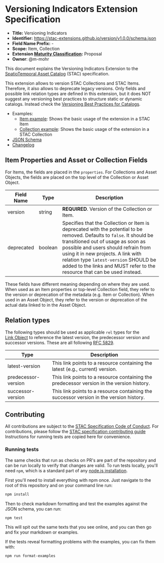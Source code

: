 # Versioning Indicators Extension Specification

- **Title:** Versioning Indicators
- **Identifier:** <https://stac-extensions.github.io/version/v1.0.0/schema.json>
- **Field Name Prefix:** -
- **Scope:** Item, Collection
- **Extension [Maturity Classification](https://github.com/radiantearth/stac-spec/tree/master/extensions/README.md#extension-maturity):** Proposal
- **Owner**: @m-mohr

This document explains the Versioning Indicators Extension to the
[SpatioTemporal Asset Catalog](https://github.com/radiantearth/stac-spec) (STAC) specification.

This extension allows to version STAC Collections and STAC Items. Therefore, it also allows to deprecate legacy versions.
Only fields and possible link relation types are defined in this extension,
but it does NOT suggest any versioning best practices to structure static or dynamic catalogs.
Instead check the [Versioning Best Practices for Catalogs](https://github.com/radiantearth/stac-spec/tree/master/best-practices.md#versioning-for-catalogs).

- Examples:
  - [Item example](examples/item.json): Shows the basic usage of the extension in a STAC Item
  - [Collection example](examples/collection.json): Shows the basic usage of the extension in a STAC Collection
- [JSON Schema](json-schema/schema.json)
- [Changelog](./CHANGELOG.md)

## Item Properties and Asset or Collection Fields

For Items, the fields are placed in the `properties`. For Collections and Asset Objects, the fields are placed on the top level of the Collection or Asset Object.

| Field Name | Type    | Description |
| ---------- | ------- | ----------- |
| version    | string  | **REQUIRED**. Version of the Collection or Item. |
| deprecated | boolean | Specifies that the Collection or Item is deprecated with the potential to be removed. Defaults to `false`. It should be transitioned out of usage as soon as possible and users should refrain from using it in new projects. A link with relation type `latest-version` SHOULD be added to the links and MUST refer to the resource that can be used instead. |

These fields have different meaning depending on where they are used. When used as an Item properties or top-level Collection field, they refer to the version or deprecation of the metadata (e.g. Item or Collection). When used in an Asset Object, they refer to the version or deprecation of the actual data linked to in the Asset Object.

## Relation types

The following types should be used as applicable `rel` types for the\
 [Link Object](https://github.com/radiantearth/stac-spec/tree/master/item-spec/item-spec.md#link-object) to reference the latest version,
 the predecessor version and successor versions. These are all following [RFC 5829](https://tools.ietf.org/html/rfc5829).

| Type                | Description |
| ------------------- | ----------- |
| latest-version      | This link points to a resource containing the latest (e.g., current) version. |
| predecessor-version | This link points to a resource containing the predecessor version in the version history. |
| successor-version   | This link points to a resource containing the successor version in the version history. |

## Contributing

All contributions are subject to the
[STAC Specification Code of Conduct](https://github.com/radiantearth/stac-spec/blob/master/CODE_OF_CONDUCT.md).
For contributions, please follow the
[STAC specification contributing guide](https://github.com/radiantearth/stac-spec/blob/master/CONTRIBUTING.md) Instructions
for running tests are copied here for convenience.

### Running tests

The same checks that run as checks on PR's are part of the repository and can be run locally to verify that changes are valid. 
To run tests locally, you'll need `npm`, which is a standard part of any [node.js installation](https://nodejs.org/en/download/).

First you'll need to install everything with npm once. Just navigate to the root of this repository and on 
your command line run:
```bash
npm install
```

Then to check markdown formatting and test the examples against the JSON schema, you can run:
```bash
npm test
```

This will spit out the same texts that you see online, and you can then go and fix your markdown or examples.

If the tests reveal formatting problems with the examples, you can fix them with:
```bash
npm run format-examples
```
